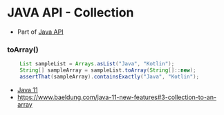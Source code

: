 # JAVA API - Collection

- Part of [Java API](./README.md)

### toArray()
```java
    List sampleList = Arrays.asList("Java", "Kotlin");
    String[] sampleArray = sampleList.toArray(String[]::new);
    assertThat(sampleArray).containsExactly("Java", "Kotlin");
```
- [Java 11](../versions/11.md)
- https://www.baeldung.com/java-11-new-features#3-collection-to-an-array
